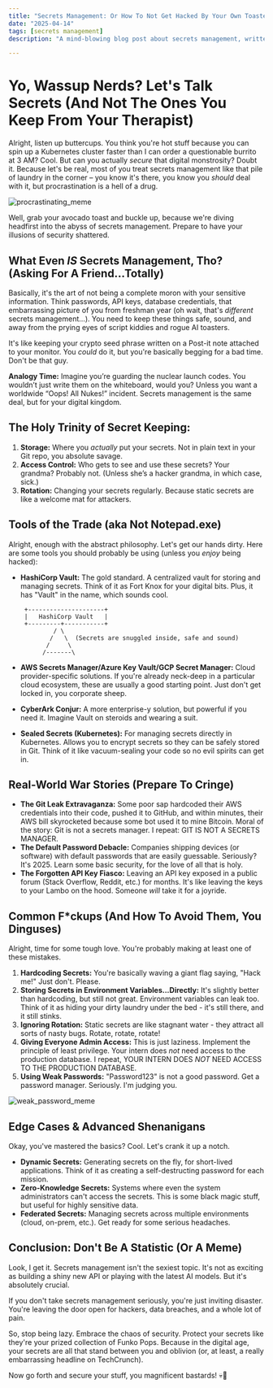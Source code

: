 ```yaml
---
title: "Secrets Management: Or How To Not Get Hacked By Your Own Toaster"
date: "2025-04-14"
tags: [secrets management]
description: "A mind-blowing blog post about secrets management, written for chaotic Gen Z engineers. We're talking vaulting, key rotation, and generally preventing your API keys from ending up on /r/ProgrammerHumor. 💀🙏"

---
```


# Yo, Wassup Nerds? Let's Talk Secrets (And Not The Ones You Keep From Your Therapist)

Alright, listen up buttercups. You think you're hot stuff because you can spin up a Kubernetes cluster faster than I can order a questionable burrito at 3 AM? Cool. But can you actually *secure* that digital monstrosity? Doubt it. Because let's be real, most of you treat secrets management like that pile of laundry in the corner – you know it's there, you know you *should* deal with it, but procrastination is a hell of a drug.

![procrastinating_meme](https://i.imgflip.com/4lh9g3.jpg)

Well, grab your avocado toast and buckle up, because we're diving headfirst into the abyss of secrets management. Prepare to have your illusions of security shattered.

## What Even *IS* Secrets Management, Tho? (Asking For A Friend...Totally)

Basically, it's the art of not being a complete moron with your sensitive information. Think passwords, API keys, database credentials, that embarrassing picture of you from freshman year (oh wait, that's *different* secrets management...). You need to keep these things safe, sound, and away from the prying eyes of script kiddies and rogue AI toasters.

It's like keeping your crypto seed phrase written on a Post-it note attached to your monitor. You *could* do it, but you're basically begging for a bad time. Don't be that guy.

**Analogy Time:** Imagine you’re guarding the nuclear launch codes. You wouldn’t just write them on the whiteboard, would you? Unless you want a worldwide “Oops! All Nukes!” incident. Secrets management is the same deal, but for your digital kingdom.

## The Holy Trinity of Secret Keeping:

1.  **Storage:** Where you *actually* put your secrets. Not in plain text in your Git repo, you absolute savage.
2.  **Access Control:** Who gets to see and use these secrets? Your grandma? Probably not. (Unless she’s a hacker grandma, in which case, sick.)
3.  **Rotation:** Changing your secrets regularly. Because static secrets are like a welcome mat for attackers.

## Tools of the Trade (aka Not Notepad.exe)

Alright, enough with the abstract philosophy. Let's get our hands dirty. Here are some tools you should probably be using (unless you *enjoy* being hacked):

*   **HashiCorp Vault:** The gold standard. A centralized vault for storing and managing secrets. Think of it as Fort Knox for your digital bits. Plus, it has "Vault" in the name, which sounds cool.

    ```ascii
     +---------------------+
     |   HashiCorp Vault   |
     +---------+-----------+
             / \
            /   \  (Secrets are snuggled inside, safe and sound)
           /     \
          /-------\
    ```

*   **AWS Secrets Manager/Azure Key Vault/GCP Secret Manager:** Cloud provider-specific solutions. If you're already neck-deep in a particular cloud ecosystem, these are usually a good starting point. Just don't get locked in, you corporate sheep.
*   **CyberArk Conjur:** A more enterprise-y solution, but powerful if you need it. Imagine Vault on steroids and wearing a suit.
*   **Sealed Secrets (Kubernetes):** For managing secrets directly in Kubernetes. Allows you to encrypt secrets so they can be safely stored in Git. Think of it like vacuum-sealing your code so no evil spirits can get in.

## Real-World War Stories (Prepare To Cringe)

*   **The Git Leak Extravaganza:** Some poor sap hardcoded their AWS credentials into their code, pushed it to GitHub, and within minutes, their AWS bill skyrocketed because some bot used it to mine Bitcoin. Moral of the story: Git is not a secrets manager. I repeat: GIT IS NOT A SECRETS MANAGER.
*   **The Default Password Debacle:** Companies shipping devices (or software) with default passwords that are easily guessable. Seriously? It's 2025. Learn some basic security, for the love of all that is holy.
*   **The Forgotten API Key Fiasco:** Leaving an API key exposed in a public forum (Stack Overflow, Reddit, etc.) for months. It's like leaving the keys to your Lambo on the hood. Someone *will* take it for a joyride.

## Common F\*ckups (And How To Avoid Them, You Dinguses)

Alright, time for some tough love. You're probably making at least one of these mistakes.

1.  **Hardcoding Secrets:** You're basically waving a giant flag saying, "Hack me!" Just don't. Please.
2.  **Storing Secrets in Environment Variables...Directly:** It's slightly better than hardcoding, but still not great. Environment variables can leak too. Think of it as hiding your dirty laundry under the bed - it's still there, and it still stinks.
3.  **Ignoring Rotation:** Static secrets are like stagnant water - they attract all sorts of nasty bugs. Rotate, rotate, rotate!
4.  **Giving Everyone Admin Access:** This is just laziness. Implement the principle of least privilege. Your intern does *not* need access to the production database. I repeat, YOUR INTERN DOES *NOT* NEED ACCESS TO THE PRODUCTION DATABASE.
5.  **Using Weak Passwords:** "Password123" is not a good password. Get a password manager. Seriously. I'm judging you.

![weak_password_meme](https://i.imgflip.com/31lq8z.jpg)

## Edge Cases & Advanced Shenanigans

Okay, you've mastered the basics? Cool. Let's crank it up a notch.

*   **Dynamic Secrets:** Generating secrets on the fly, for short-lived applications. Think of it as creating a self-destructing password for each mission.
*   **Zero-Knowledge Secrets:** Systems where even the system administrators can't access the secrets. This is some black magic stuff, but useful for highly sensitive data.
*   **Federated Secrets:** Managing secrets across multiple environments (cloud, on-prem, etc.). Get ready for some serious headaches.

## Conclusion: Don't Be A Statistic (Or A Meme)

Look, I get it. Secrets management isn't the sexiest topic. It's not as exciting as building a shiny new API or playing with the latest AI models. But it's absolutely crucial.

If you don't take secrets management seriously, you're just inviting disaster. You're leaving the door open for hackers, data breaches, and a whole lot of pain.

So, stop being lazy. Embrace the chaos of security. Protect your secrets like they're your prized collection of Funko Pops. Because in the digital age, your secrets are all that stand between you and oblivion (or, at least, a really embarrassing headline on TechCrunch).

Now go forth and secure your stuff, you magnificent bastards! 💀🙏
